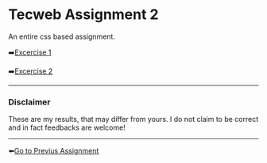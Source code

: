 # Tecweb Assignment 2
An entire css based assignment.

➡️[Excercise 1](1/)

➡️[Excercise 2](2/exercise2.md)

---
### Disclaimer
These are my results, that may differ from yours. I do not claim to be correct and in fact feedbacks are welcome!

---

⬅️[Go to Previus Assignment]()